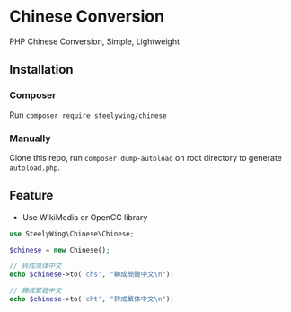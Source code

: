 # Chinese Conversion
PHP Chinese Conversion, Simple, Lightweight

## Installation
### Composer
Run `composer require steelywing/chinese`

### Manually
Clone this repo, run `composer dump-autoload` on root directory to 
generate `autoload.php`.

## Feature
- Use WikiMedia or OpenCC library

```php
use SteelyWing\Chinese\Chinese;

$chinese = new Chinese();

// 转成简体中文
echo $chinese->to('chs', "轉成簡體中文\n");

// 轉成繁體中文
echo $chinese->to('cht', "转成繁体中文\n");
```
